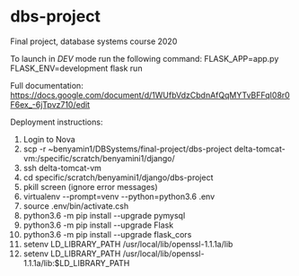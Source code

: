# dbs-project
Final project, database systems course 2020

To launch in *DEV* mode run the following command:
FLASK_APP=app.py FLASK_ENV=development flask run

Full documentation: https://docs.google.com/document/d/1WUfbVdzCbdnAfQqMYTvBFFqI08r0F6ex_-6jTpvz710/edit

Deployment instructions:
1) Login to Nova
2) scp -r ~benyamin1/DBSystems/final-project/dbs-project delta-tomcat-vm:/specific/scratch/benyamini1/django/
3) ssh delta-tomcat-vm
4) cd specific/scratch/benyamini1/django/dbs-project
5) pkill screen (ignore error messages)
6) virtualenv --prompt=venv --python=python3.6 .env
7) source .env/bin/activate.csh
8) python3.6 -m pip install --upgrade pymysql
9) python3.6 -m pip install --upgrade Flask
9) python3.6 -m pip install --upgrade flask_cors
10) setenv LD_LIBRARY_PATH /usr/local/lib/openssl-1.1.1a/lib
11) setenv LD_LIBRARY_PATH /usr/local/lib/openssl-1.1.1a/lib:$LD_LIBRARY_PATH
